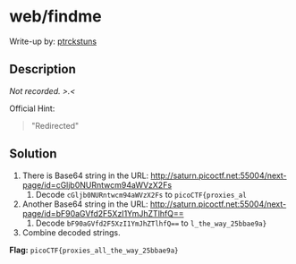# web/findme
Write-up by: [ptrckstuns](https://github.com/ptrckstuns)

## Description
*Not recorded. >.<*

Official Hint:
> "Redirected"

## Solution
1. There is Base64 string in the URL: http://saturn.picoctf.net:55004/next-page/id=cGljb0NURntwcm94aWVzX2Fs
   1. Decode `cGljb0NURntwcm94aWVzX2Fs` to `picoCTF{proxies_al`
2. Another Base64 string in the URL: http://saturn.picoctf.net:55004/next-page/id=bF90aGVfd2F5XzI1YmJhZTlhfQ==
   1. Decode `bF90aGVfd2F5XzI1YmJhZTlhfQ==` to `l_the_way_25bbae9a}`
3. Combine decoded strings.

**Flag:** `picoCTF{proxies_all_the_way_25bbae9a}`
